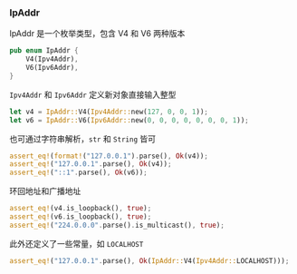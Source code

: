 ### IpAddr

IpAddr 是一个枚举类型，包含 V4 和 V6 两种版本

```rust
pub enum IpAddr {
    V4(Ipv4Addr),
    V6(Ipv6Addr),
}
```

`Ipv4Addr` 和 `Ipv6Addr` 定义新对象直接输入整型

```rust
let v4 = IpAddr::V4(Ipv4Addr::new(127, 0, 0, 1));
let v6 = IpAddr::V6(Ipv6Addr::new(0, 0, 0, 0, 0, 0, 0, 1));
```

也可通过字符串解析，`str` 和 `String` 皆可

```rust
assert_eq!(format!("127.0.0.1").parse(), Ok(v4));
assert_eq!("127.0.0.1".parse(), Ok(v4));
assert_eq!("::1".parse(), Ok(v6));
```

环回地址和广播地址

```rust
assert_eq!(v4.is_loopback(), true);
assert_eq!(v6.is_loopback(), true);
assert_eq!("224.0.0.0".parse().is_multicast(), true);
```

此外还定义了一些常量，如 `LOCALHOST`

```rust
assert_eq!("127.0.0.1".parse(), Ok(IpAddr::V4(Ipv4Addr::LOCALHOST)));
```


